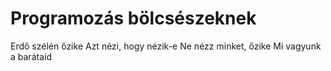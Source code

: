 # Programozás bölcsészeknek

Erdő szélén őzike
Azt nézi, hogy nézik-e
Ne nézz minket, őzike
Mi vagyunk a barátaid

